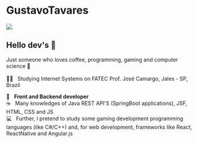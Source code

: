 # GustavoTavares

<img width="auto" src="https://github.com/tgmarinho/tgmarinho/blob/master/banner.png">


## Hello dev's 👋
Just someone who loves coffee, programming, gaming and computer science :blue_heart: <br> <br>
👨‍🎓 &nbsp; Studying Internet Systems on FATEC Prof. José Camargo, Jales - SP, Brazil

 :rocket:  &nbsp; **Front and Backend developer**
 <br/> :coffee: &nbsp; Many knowledges of Java REST API'S (SpringBoot applications), JSF, HTML, CSS and JS
 <br/> :computer: &nbsp; Further, I pretend to study some gaming development programming languages (like C#/C++) and, for web development, frameworks like React, ReactNative and Angular.js
